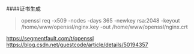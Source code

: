 ####证书生成
> openssl req -x509 -nodes -days 365 -newkey rsa:2048 -keyout /home/www/openssl/nginx.key -out /home/www/openssl/nginx.crt


https://segmentfault.com/t/openssl
https://blog.csdn.net/guestcode/article/details/50194357
